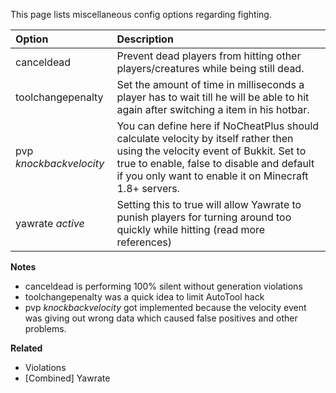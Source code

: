 This page lists miscellaneous config options regarding fighting.

| Option                  | Description |
| :---------------------- | :---------- |
| canceldead              | Prevent dead players from hitting other players/creatures while being still dead. |
| toolchangepenalty       | Set the amount of time in milliseconds a player has to wait till he will be able to hit again after switching a item in his hotbar. |
| pvp _knockbackvelocity_ | You can define here if NoCheatPlus should calculate velocity by itself rather then using the velocity event of Bukkit. Set to true to enable, false to disable and default if you only want to enable it on Minecraft 1.8+ servers.|
| yawrate _active_        | Setting this to true will allow Yawrate to punish players for turning around too quickly while hitting (read more references) |

**Notes**
* canceldead is performing 100% silent without generation violations
* toolchangepenalty was a quick idea to limit AutoTool hack
* pvp _knockbackvelocity_ got implemented because the velocity event was giving out wrong data which caused false positives and other problems.

**Related**
* Violations
* [Combined] Yawrate
